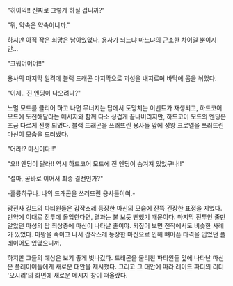 "히이익!! 진짜로 그렇게 하실 겁니까?" 

"뭐, 약속은 약속이니까." 

하지만 아직 작은 희망은 남아있었다. 용사가 되느냐 마느냐의 근소한 차이일 뿐이지만... 

"크워어어어!!" 

용사의 마지막 일격에 블랙 드래곤 마지막으로 괴성을 내지르며 바닥에 몸을 뉘었다. 

"이제.. 진 엔딩이 나오려나?" 

노멀 모드를 클리어 하고 나면 무너지는 탑에서 도망치는 이벤트가 재생되고, 하드코어 모드에 도전해달라는 메시지와 함께 다소 싱겁게 끝나버리지만, 하드코어 모드의 엔딩은 조금 다르게 진행 되었다. 
블랙 드래곤을 쓰러뜨린 용사들 앞에 성왕 크로엘을 쓰러뜨린 마신이 모습을 드러냈다. 

"어라!? 마신이다!!" 

"오!! 엔딩이 달라!! 역시 하드코어 모드에 진 엔딩이 숨겨져 있었구나!!" 

"설마, 곧바로 이어서 최종 결전인가?" 

-훌륭하구나. 나의 드래곤을 쓰러뜨린 용사들이여.- 

광전사 길드의 파티원들은 갑작스레 등장한 마신의 모습에 잔뜩 긴장한 표정을 지었다. 만약에 이대로 전투에 돌입한다면, 결과는 불 보듯 뻔했기 때문이다. 
마지막 전투인 줄만 알았던 마성의 탑 최상층에 마신이 나타날 줄이야. 
되짚어 보면 전작에서도 비슷한 사례가 있었다. 마왕을 죽이고 나서 갑작스레 등장한 마신으로 인해 뼈아픈 타격을 입었던 플레이어도 있었으니까. 

하지만 그들의 예상은 보기 좋게 빗나갔다. 
드래곤을 물리친 파티원들 앞에 나타난 마신은 플레이어들에게 새로운 대안을 제시했다. 
그리고 그 대안에 따라 레이드 파티의 리더 '오시리'의 화면에 새로운 메시지 창이 떠올랐다. 